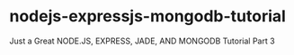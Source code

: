 # nodejs-expressjs-mongodb-tutorial
Just a Great NODE.JS, EXPRESS, JADE, AND MONGODB Tutorial Part 3
